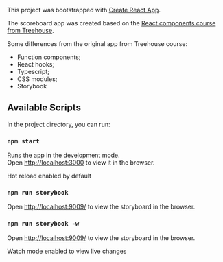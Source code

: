This project was bootstrapped with [Create React App](https://github.com/facebook/create-react-app).

The scoreboard app was created based on the [React components course from Treehouse](https://github.com/facebook/create-react-app).

Some differences from the original app from Treehouse course:
* Function components;
* React hooks;
* Typescript;
* CSS modules;
* Storybook

## Available Scripts

In the project directory, you can run:

### `npm start`

Runs the app in the development mode.<br />
Open [http://localhost:3000](http://localhost:3000) to view it in the browser.

Hot reload enabled by default

### `npm run storybook`

Open [http://localhost:9009/](http://localhost:9009/) to view the storyboard in the browser.

### `npm run storybook -w`

Open [http://localhost:9009/](http://localhost:9009/) to view the storyboard in the browser.

Watch mode enabled to view live changes

